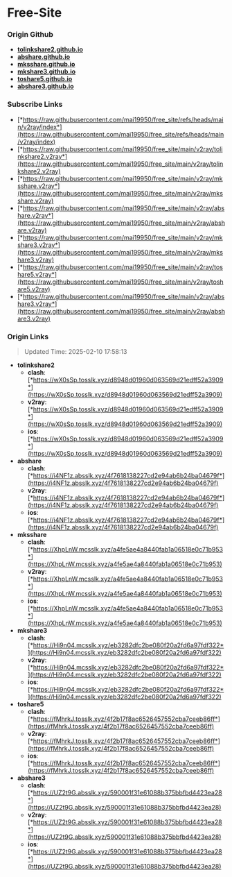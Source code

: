 # Free-Site

### Origin Github

- [**tolinkshare2.github.io**](https://github.com/tolinkshare2/tolinkshare2.github.io)
- [**abshare.github.io**](https://github.com/abshare/abshare.github.io)
- [**mksshare.github.io**](https://github.com/mksshare/mksshare.github.io)
- [**mkshare3.github.io**](https://github.com/mkshare3/mkshare3.github.io)
- [**toshare5.github.io**](https://github.com/toshare5/toshare5.github.io)
- [**abshare3.github.io**](https://github.com/abshare3/abshare3.github.io)

### Subscribe Links

- [*https://raw.githubusercontent.com/mai19950/free_site/refs/heads/main/v2ray/index*](https://raw.githubusercontent.com/mai19950/free_site/refs/heads/main/v2ray/index)
- [*https://raw.githubusercontent.com/mai19950/free_site/main/v2ray/tolinkshare2.v2ray*](https://raw.githubusercontent.com/mai19950/free_site/main/v2ray/tolinkshare2.v2ray)
- [*https://raw.githubusercontent.com/mai19950/free_site/main/v2ray/mksshare.v2ray*](https://raw.githubusercontent.com/mai19950/free_site/main/v2ray/mksshare.v2ray)
- [*https://raw.githubusercontent.com/mai19950/free_site/main/v2ray/abshare.v2ray*](https://raw.githubusercontent.com/mai19950/free_site/main/v2ray/abshare.v2ray)
- [*https://raw.githubusercontent.com/mai19950/free_site/main/v2ray/mkshare3.v2ray*](https://raw.githubusercontent.com/mai19950/free_site/main/v2ray/mkshare3.v2ray)
- [*https://raw.githubusercontent.com/mai19950/free_site/main/v2ray/toshare5.v2ray*](https://raw.githubusercontent.com/mai19950/free_site/main/v2ray/toshare5.v2ray)
- [*https://raw.githubusercontent.com/mai19950/free_site/main/v2ray/abshare3.v2ray*](https://raw.githubusercontent.com/mai19950/free_site/main/v2ray/abshare3.v2ray)

### Origin Links

> Updated Time: 2025-02-10 17:58:13

- **tolinkshare2**
  - **clash**: [*https://wX0sSp.tosslk.xyz/d8948d01960d063569d21edff52a3909*](https://wX0sSp.tosslk.xyz/d8948d01960d063569d21edff52a3909)
  - **v2ray**: [*https://wX0sSp.tosslk.xyz/d8948d01960d063569d21edff52a3909*](https://wX0sSp.tosslk.xyz/d8948d01960d063569d21edff52a3909)
  - **ios**: [*https://wX0sSp.tosslk.xyz/d8948d01960d063569d21edff52a3909*](https://wX0sSp.tosslk.xyz/d8948d01960d063569d21edff52a3909)
- **abshare**
  - **clash**: [*https://i4NF1z.absslk.xyz/4f7618138227cd2e94ab6b24ba04679f*](https://i4NF1z.absslk.xyz/4f7618138227cd2e94ab6b24ba04679f)
  - **v2ray**: [*https://i4NF1z.absslk.xyz/4f7618138227cd2e94ab6b24ba04679f*](https://i4NF1z.absslk.xyz/4f7618138227cd2e94ab6b24ba04679f)
  - **ios**: [*https://i4NF1z.absslk.xyz/4f7618138227cd2e94ab6b24ba04679f*](https://i4NF1z.absslk.xyz/4f7618138227cd2e94ab6b24ba04679f)
- **mksshare**
  - **clash**: [*https://XhpLnW.mcsslk.xyz/a4fe5ae4a8440fab1a06518e0c71b953*](https://XhpLnW.mcsslk.xyz/a4fe5ae4a8440fab1a06518e0c71b953)
  - **v2ray**: [*https://XhpLnW.mcsslk.xyz/a4fe5ae4a8440fab1a06518e0c71b953*](https://XhpLnW.mcsslk.xyz/a4fe5ae4a8440fab1a06518e0c71b953)
  - **ios**: [*https://XhpLnW.mcsslk.xyz/a4fe5ae4a8440fab1a06518e0c71b953*](https://XhpLnW.mcsslk.xyz/a4fe5ae4a8440fab1a06518e0c71b953)
- **mkshare3**
  - **clash**: [*https://Hi9n04.mcsslk.xyz/eb3282dfc2be080f20a2fd6a97fdf322*](https://Hi9n04.mcsslk.xyz/eb3282dfc2be080f20a2fd6a97fdf322)
  - **v2ray**: [*https://Hi9n04.mcsslk.xyz/eb3282dfc2be080f20a2fd6a97fdf322*](https://Hi9n04.mcsslk.xyz/eb3282dfc2be080f20a2fd6a97fdf322)
  - **ios**: [*https://Hi9n04.mcsslk.xyz/eb3282dfc2be080f20a2fd6a97fdf322*](https://Hi9n04.mcsslk.xyz/eb3282dfc2be080f20a2fd6a97fdf322)
- **toshare5**
  - **clash**: [*https://fMhrkJ.tosslk.xyz/4f2b17f8ac6526457552cba7ceeb86ff*](https://fMhrkJ.tosslk.xyz/4f2b17f8ac6526457552cba7ceeb86ff)
  - **v2ray**: [*https://fMhrkJ.tosslk.xyz/4f2b17f8ac6526457552cba7ceeb86ff*](https://fMhrkJ.tosslk.xyz/4f2b17f8ac6526457552cba7ceeb86ff)
  - **ios**: [*https://fMhrkJ.tosslk.xyz/4f2b17f8ac6526457552cba7ceeb86ff*](https://fMhrkJ.tosslk.xyz/4f2b17f8ac6526457552cba7ceeb86ff)
- **abshare3**
  - **clash**: [*https://UZ2t9G.absslk.xyz/590001f31e61088b375bbfbd4423ea28*](https://UZ2t9G.absslk.xyz/590001f31e61088b375bbfbd4423ea28)
  - **v2ray**: [*https://UZ2t9G.absslk.xyz/590001f31e61088b375bbfbd4423ea28*](https://UZ2t9G.absslk.xyz/590001f31e61088b375bbfbd4423ea28)
  - **ios**: [*https://UZ2t9G.absslk.xyz/590001f31e61088b375bbfbd4423ea28*](https://UZ2t9G.absslk.xyz/590001f31e61088b375bbfbd4423ea28)
